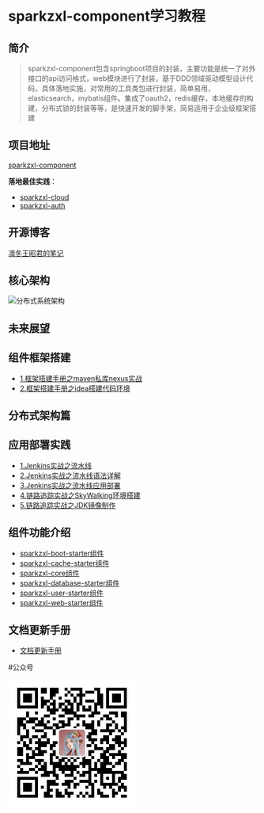 # sparkzxl-component学习教程

## 简介

> sparkzxl-component包含springboot项目的封装，主要功能是统一了对外接口的api访问格式，web模块进行了封装，基于DDD领域驱动模型设计代码，具体落地实施，对常用的工具类包进行封装，简单易用，elasticsearch，mybatis组件。集成了oauth2，redis缓存，本地缓存的构建，分布式锁的封装等等，是快速开发的脚手架，简易适用于企业级框架搭建

## 项目地址

[sparkzxl-component](https://github.com/sparkzxl/sparkzxl-component.git)

**落地最佳实践**：

- [sparkzxl-cloud](https://github.com/sparkzxl/sparkzxl-cloud.git)
- [sparkzxl-auth](https://github.com/sparkzxl/sparkzxl-auth.git)

## 开源博客
[凛冬王昭君的笔记](https://www.sparksys.top)

## 核心架构
![分布式系统架构](https://oss.sparksys.top/images/system.png)
## 未来展望

## 组件框架搭建

- [1.框架搭建手册之maven私库nexus实战](forward/框架搭建手册之maven私库nexus实战.md)
- [2.框架搭建手册之idea搭建代码环境](forward/框架搭建手册之idea搭建代码环境.md)
## 分布式架构篇

## 应用部署实践

- [1.Jenkins实战之流水线](forward/Jenkins实战之流水线.md)
- [2.Jenkins实战之流水线语法详解](forward/Jenkins实战之流水线语法详解.md)
- [3.Jenkins实战之流水线应用部署](forward/Jenkins实战之流水线应用部署.md)
- [4.链路追踪实战之SkyWalking环境搭建](forward/链路追踪实战之SkyWalking环境搭建.md)
- [5.链路追踪实战之JDK镜像制作](forward/链路追踪实战之JDK镜像制作.md)

## 组件功能介绍

- [sparkzxl-boot-starter组件](forward/sparkzxl-boot.md)
- [sparkzxl-cache-starter组件](forward/sparkzxl-cache.md)
- [sparkzxl-core组件](forward/sparkzxl-core.md)
- [sparkzxl-database-starter组件](forward/sparkzxl-database.md)
- [sparkzxl-user-starter组件](forward/sparkzxl-user.md)
- [sparkzxl-web-starter组件](forward/sparkzxl-web.md)

## 文档更新手册

- [文档更新手册](forward/文档更新手册.md)

#公众号

![wechat-sparkzxl.jpg](images/wechat-sparkzxl.jpg)
